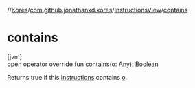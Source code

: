 //[Kores](../../../index.md)/[com.github.jonathanxd.kores](../index.md)/[InstructionsView](index.md)/[contains](contains.md)

# contains

[jvm]\
open operator override fun [contains](contains.md)(o: [Any](https://kotlinlang.org/api/latest/jvm/stdlib/kotlin/-any/index.html)): [Boolean](https://kotlinlang.org/api/latest/jvm/stdlib/kotlin/-boolean/index.html)

Returns true if this [Instructions](../-instructions/index.md) contains [o](contains.md).
